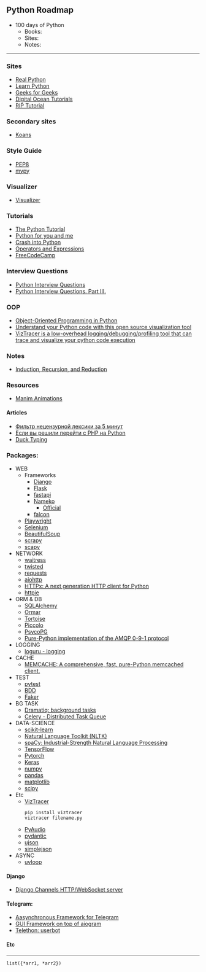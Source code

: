 ## Python Roadmap

- 100 days of Python
    - Books:
    - Sites:
    - Notes:

------------------------------------------------------------------------------------
### Sites
- [Real Python](https://realpython.com/learning-paths/)
- [Learn Python](https://github.com/MrBlaise/learnpython)
- [Geeks for Geeks](https://www.geeksforgeeks.org/python-programming-language/)
- [Digital Ocean Tutorials](https://www.digitalocean.com/community/tutorials)
- [RIP Tutorial](https://riptutorial.com/python)


### Secondary sites
- [Koans](https://github.com/gregmalcolm/python_koans)


### Style Guide
- [PEP8](https://peps.python.org/pep-0008/)
- [mypy](https://mypy-lang.org/)


### Visualizer
- [Visualizer](https://pythontutor.com/)


### Tutorials
- [The Python Tutorial](https://docs.python.org/3/tutorial/index.html)
- [Python for you and me](https://pymbook.readthedocs.io/en/latest)
- [Crash into Python](https://stephensugden.com/crash_into_python)
- [Operators and Expressions](https://python.swaroopch.com/op_exp.html)
- [FreeCodeCamp](https://www.freecodecamp.org/news/tag/python)


### Interview Questions
- [Python Interview Questions](https://adevait.com/python/interview-questions)
- [Python Interview Questions. Part III.](https://luminousmen.com/post/python-interview-questions-senior)


### OOP
- [Object-Oriented Programming in Python](https://www.freecodecamp.org/news/object-oriented-programming-in-python/)
- [Understand your Python code with this open source visualization tool](https://opensource.com/article/20/11/python-code-viztracer)
- [VizTracer is a low-overhead logging/debugging/profiling tool that can trace and visualize your python code execution](https://github.com/gaogaotiantian/viztracer)


### Notes
- [Induction, Recursion, and Reduction](https://marquis08.github.io/pythonalgorithms/chapter4-part1/)


### Resources
- [Manim Animations](https://github.com/Elteoremadebeethoven/AnimationsWithManim)


#### Articles
- [Фильтр нецензурной лексики за 5 минут](https://habr.com/ru/sandbox/145868/)
- [Если вы решили перейти с PHP на Python](https://habr.com/ru/company/lesta_studio/blog/221035/)
- [Duck Typing](https://en.wikipedia.org/wiki/Duck_typing)


### Packages:
- WEB
    - Frameworks
        - [Django](https://www.djangoproject.com/)
        - [Flask](https://www.djangoproject.com/)
        - [fastapi](https://fastapi.tiangolo.com/)
        - [Nameko](https://nameko.readthedocs.io/en/stable/index.html)
            - [Official](https://github.com/nameko/nameko)
        - [falcon](https://falcon.readthedocs.io/en/stable/index.html)
    - [Playwright](https://playwright.dev/python/)
    - [Selenium](https://www.selenium.dev/)
    - [BeautifulSoup](https://beautiful-soup-4.readthedocs.io/en/latest/)
    - [scrapy](https://scrapy.org/)
    - [scapy](https://scapy.net/)
- NETWORK
    - [waitress](https://docs.pylonsproject.org/projects/waitress/en/stable/index.html)
    - [twisted](https://twisted.org/)
    - [requests](https://requests.readthedocs.io/en/latest/)
    - [aiohttp](https://docs.aiohttp.org/en/stable/)
    - [HTTPx: A next generation HTTP client for Python](https://github.com/encode/httpx/)
    - [httpie](https://httpie.org)
- ORM & DB
    - [SQLAlchemy](https://www.sqlalchemy.org/)
    - [Ormar](https://collerek.github.io/ormar/)
    - [Tortoise](https://github.com/tortoise/tortoise-orm)
    - [Piccolo](https://piccolo-orm.com/)
    - [PsycoPG](https://www.psycopg.org/)
    - [Pure-Python implementation of the AMQP 0-9-1 protocol](https://pika.readthedocs.io/en/stable/)
- LOGGING
    - [loguru - logging](https://github.com/Delgan/loguru)
- CACHE
    - [MEMCACHE: A comprehensive, fast, pure-Python memcached client.](https://github.com/pinterest/pymemcache)
- TEST
    - [pytest](https://github.com/pytest-dev/pytest/)
    - [BDD](https://github.com/behave/behave)
    - [Faker](https://github.com/joke2k/faker)
- BG TASK
    - [Dramatiq: background tasks](https://dramatiq.io/)
    - [Celery - Distributed Task Queue](https://docs.celeryq.dev/en/stable/index.html)
- DATA-SCIENCE
    - [scikit-learn](https://scikit-learn.org/stable/)
    - [Natural Language Toolkit (NLTK)](https://www.nltk.org/)
    - [spaCy: Industrial-Strength Natural Language Processing](https://spacy.io/)
    - [TensorFlow](https://www.tensorflow.org/)
    - [Pytorch](https://pytorch.org/)
    - [Keras](https://keras.io/)
    - [numpy](https://numpy.org/)
    - [pandas](https://pandas.pydata.org/)
    - [matplotlib](https://matplotlib.org/)
    - [scipy](https://scipy.org/)
- Etc
    - [VizTracer](https://github.com/gaogaotiantian/viztracer)
        ```
        pip install viztracer
        viztracer filename.py
        ```
    - [PyAudio](https://people.csail.mit.edu/hubert/pyaudio/)
    - [pydantic](https://docs.pydantic.dev/)
    - [ujson](https://github.com/ultrajson/ultrajson)
    - [simplejson](https://simplejson.readthedocs.io/en/latest/)
- ASYNC
    - [uvloop](https://github.com/MagicStack/uvloop)


#### Django
- [Django Channels HTTP/WebSocket server](https://github.com/django/daphne)


#### Telegram:
- [Aasynchronous Framework for Telegram](https://github.com/aiogram/aiogram)
- [GUI Framework on top of aiogram](https://github.com/Tishka17/aiogram_dialog)
- [Telethon: userbot](https://github.com/LonamiWebs/Telethon)


#### Etc
------------------------------------------------------------------------------------
`list({*arr1, *arr2})`
